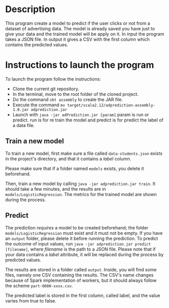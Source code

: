 #  Description

This program create a model to predict if the user clicks or not from a dataset of advertising data. The model is already saved you have just to give your data and the trained model will be apply on it.
In input the program takes a JSON file. 
In output it gives a CSV with the first column which contains the predicted values.

# Instructions to launch the program

To launch the program follow the instructions: 
* Clone the current git repository.
* In the terminal, move to the root folder of the cloned project.
* Do the command `sbt assembly` to create the JAR file. 
* Execute the command `mv target/scala2.12/adprediction-assembly-1.0.jar adprediction.jar`
* Launch with `java -jar adPrediction.jar [param]` param is run or predict. run is for re train the model and predict is for predict the label of a data file.

## Train a new model

To train a new model, first make sure a file called `data-students.json` exists in the project's directory, and that it contains a _label_ column.

Please make sure that if a folder named `models` exists, you delete it beforehand.

Then, train a new model by calling `java -jar adprediction.jar train`. It should take a few minutes, and the results are in `models/LogisticRegression`. The metrics for the trained model are shown during the process.

## Predict

The prediction _requires_ a model to be created beforehand; the folder `models/LogisticRegression` must exist and it must not be empty.
If you have an `output` folder, please delete it before running the prediction.
To predict the outcome of input values, run `java -jar adprediction.jar predict [filename]`, where _filename_ is the path to a JSON file.
Please note that if your data contains a _label_ attribute, it will be replaced during the process by predicted values.

The results are stored in a folder called `output`. Inside, you will find some files, namely one CSV containing the results. The CSV's name changes because of Spark implementation of workers, but it should always follow the scheme `part-0000-xxxx.csv`.
 
The predicted label is stored in the first column, called label, and the value varies from true to false.
